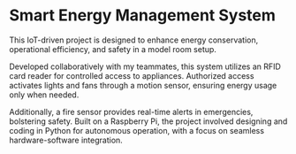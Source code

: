 # Smart Energy Management System 

This IoT-driven project is designed to enhance energy conservation, operational efficiency, and safety in a model room setup. 

Developed collaboratively with my teammates, this system utilizes an RFID card reader for controlled access to appliances. Authorized access activates lights and fans through a motion sensor, ensuring energy usage only when needed. 

Additionally, a fire sensor provides real-time alerts in emergencies, bolstering safety. Built on a Raspberry Pi, the project involved designing and coding in Python for autonomous operation, with a focus on seamless hardware-software integration.

